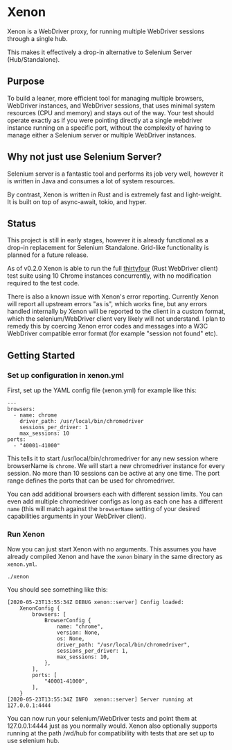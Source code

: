 # Xenon

Xenon is a WebDriver proxy, for running multiple WebDriver sessions through a single hub.

This makes it effectively a drop-in alternative to Selenium Server (Hub/Standalone).

## Purpose

To build a leaner, more efficient tool for managing multiple browsers, WebDriver
instances, and WebDriver sessions, that uses minimal system resources (CPU and memory)
and stays out of the way. Your test should operate exactly as if you were
pointing directly at a single webdriver instance running on a specific port,
without the complexity of having to manage either a Selenium server or
multiple WebDriver instances.

## Why not just use Selenium Server?

Selenium server is a fantastic tool and performs its job very well, however
it is written in Java and consumes a lot of system resources.

By contrast, Xenon is written in Rust and is extremely fast and light-weight.
It is built on top of async-await, tokio, and hyper.

## Status

This project is still in early stages, however it is already functional as a
drop-in replacement for Selenium Standalone. Grid-like functionality is planned
for a future release.

As of v0.2.0 Xenon is able to run the full [thirtyfour](https://github.com/stevepryde/thirtyfour)
(Rust WebDriver client) test suite using 10 Chrome instances concurrently,
with no modification required to the test code.

There is also a known issue with Xenon's error reporting. Currently Xenon will
report all upstream errors "as is", which works fine, but any errors handled
internally by Xenon will be reported to the client in a custom format, which
the selenium/WebDriver client very likely will not understand. I plan to
remedy this by coercing Xenon error codes and messages into a W3C WebDriver
compatible error format (for example "session not found" etc).

## Getting Started

### Set up configuration in xenon.yml

First, set up the YAML config file (xenon.yml) for example like this:

    ---
    browsers:
      - name: chrome
        driver_path: /usr/local/bin/chromedriver
        sessions_per_driver: 1
        max_sessions: 10
    ports:
      - "40001-41000"

This tells it to start /usr/local/bin/chromedriver for any new session where
browserName is `chrome`. We will start a new chromedriver instance for every
session. No more than 10 sessions can be active at any one time.
The port range defines the ports that can be used for chromedriver.

You can add additional browsers each with different session limits.
You can even add multiple chromedriver configs as long as each one has a
different `name` (this will match against the `browserName` setting of your
desired capabilities arguments in your WebDriver client).

### Run Xenon

Now you can just start Xenon with no arguments. This assumes you have already
compiled Xenon and have the `xenon` binary in the same directory as `xenon.yml`.

    ./xenon

You should see something like this:

    [2020-05-23T13:55:34Z DEBUG xenon::server] Config loaded:
        XenonConfig {
            browsers: [
                BrowserConfig {
                    name: "chrome",
                    version: None,
                    os: None,
                    driver_path: "/usr/local/bin/chromedriver",
                    sessions_per_driver: 1,
                    max_sessions: 10,
                },
            ],
            ports: [
                "40001-41000",
            ],
        }
    [2020-05-23T13:55:34Z INFO  xenon::server] Server running at 127.0.0.1:4444

You can now run your selenium/WebDriver tests and point them at 127.0.0.1:4444
just as you normally would. Xenon also optionally supports running at the path
/wd/hub for compatibility with tests that are set up to use selenium hub.
